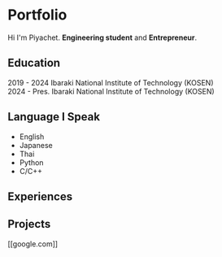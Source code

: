 # Portfolio
Hi I'm Piyachet. **Engineering student** and **Entrepreneur**.
## Education
2019 - 2024      Ibaraki National Institute of Technology (KOSEN) <br />
2024 - Pres.     Ibaraki National Institute of Technology (KOSEN)
## Language I Speak
- English
- Japanese
- Thai
- Python
- C/C++
## Experiences


## Projects
[[google.com]]